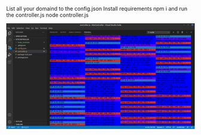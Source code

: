 List all your domaind to the config.json
Install requirements npm i
  and run the controller.js
node controller.js

<img src="https://raw.githubusercontent.com/MESepehr/DomainMonitoring/main/screenshot.png" alt="sample"/>
